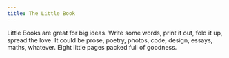```yaml
---
title: The Little Book
---
```


Little Books are great for big ideas. Write some words, print it out, fold it up, spread the love. It could be prose, poetry, photos, code, design, essays, maths, whatever. Eight little pages packed full of goodness.
